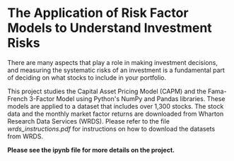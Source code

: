 # The Application of Risk Factor Models to Understand Investment Risks

There are many aspects that play a role in making investment decisions, and measuring the systematic risks of an investment is a fundamental part of deciding on what stocks to include in your portfolio. 

This project studies the Capital Asset Pricing Model (CAPM) and the Fama-French 3-Factor Model using Python's NumPy and Pandas libraries. These models are applied to a dataset that includes over 1,300 stocks. The stock data and the monthly market factor returns are downloaded from Wharton Research Data Services (WRDS). Please refer to the file *wrds_instructions.pdf* for instructions on how to download the datasets from WRDS. 

**Please see the ipynb file for more details on the project.**
